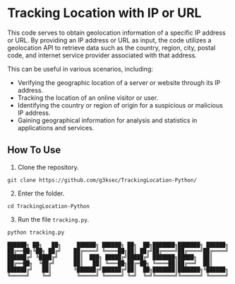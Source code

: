 # Tracking Location with IP or URL

This code serves to obtain geolocation information of a specific IP address or URL. By providing an IP address or URL as input, the code utilizes a geolocation API to retrieve data such as the country, region, city, postal code, and internet service provider associated with that address.

This can be useful in various scenarios, including:

- Verifying the geographic location of a server or website through its IP address.
- Tracking the location of an online visitor or user.
- Identifying the country or region of origin for a suspicious or malicious IP address.
- Gaining geographical information for analysis and statistics in applications and services.

## How To Use
1. Clone the repository.
``` 
git clone https://github.com/g3ksec/TrackingLocation-Python/
```
2. Enter the folder.
```
cd TrackingLocation-Python
```
3. Run the file ``tracking.py``.
```
python tracking.py
```

```
██████╗ ██╗   ██╗     ██████╗ ██████╗ ██╗  ██╗███████╗███████╗ ██████╗
██╔══██╗╚██╗ ██╔╝    ██╔════╝ ╚════██╗██║ ██╔╝██╔════╝██╔════╝██╔════╝
██████╔╝ ╚████╔╝     ██║  ███╗ █████╔╝█████╔╝ ███████╗█████╗  ██║     
██╔══██╗  ╚██╔╝      ██║   ██║ ╚═══██╗██╔═██╗ ╚════██║██╔══╝  ██║     
██████╔╝   ██║       ╚██████╔╝██████╔╝██║  ██╗███████║███████╗╚██████╗
╚═════╝    ╚═╝        ╚═════╝ ╚═════╝ ╚═╝  ╚═╝╚══════╝╚══════╝ ╚═════╝
```
